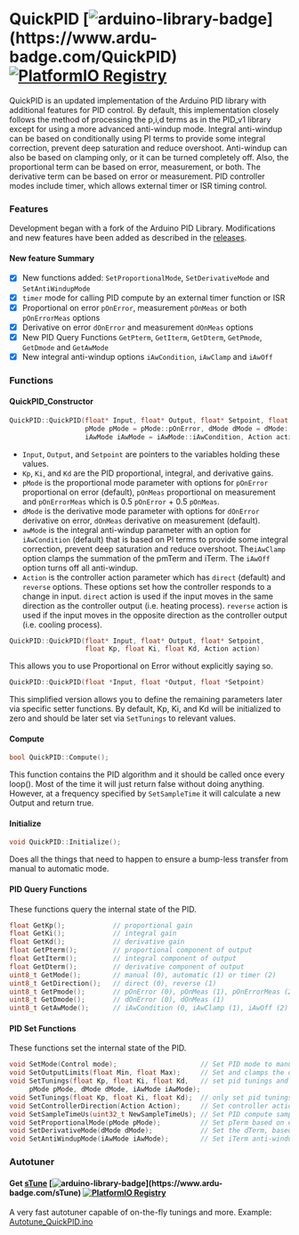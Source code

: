 # QuickPID   [![arduino-library-badge](https://www.ardu-badge.com/badge/QuickPID.svg?)](https://www.ardu-badge.com/QuickPID) [![PlatformIO Registry](https://badges.registry.platformio.org/packages/dlloydev/library/QuickPID.svg)](https://registry.platformio.org/packages/libraries/dlloydev/QuickPID)

QuickPID is an updated implementation of the Arduino PID library with additional features for PID control. By default, this implementation closely follows the method of processing the p,i,d terms as in the PID_v1 library except for using a more advanced anti-windup mode. Integral anti-windup can be based on conditionally using PI terms to provide some integral correction, prevent deep saturation and reduce overshoot. Anti-windup can also be based on clamping only, or it can be turned completely off. Also, the proportional term can be based on error, measurement, or both. The derivative term can be based on error or measurement.  PID controller modes include timer, which allows external timer or ISR timing control.

### Features

Development began with a fork of the Arduino PID Library. Modifications and new features have been added as described in the [releases](https://github.com/Dlloydev/QuickPID/releases).

#### New feature Summary

- [x] New functions added: `SetProportionalMode`, `SetDerivativeMode` and `SetAntiWindupMode`
- [x] `timer` mode for calling PID compute by an external timer function or ISR
- [x] Proportional on error `pOnError`, measurement `pOnMeas` or both `pOnErrorMeas` options
- [x] Derivative on error `dOnError` and measurement `dOnMeas` options
- [x] New PID Query Functions `GetPterm`, `GetIterm`, `GetDterm`, `GetPmode`, `GetDmode` and `GetAwMode`
- [x] New integral anti-windup options `iAwCondition`, `iAwClamp` and `iAwOff`

### Functions

#### QuickPID_Constructor

```c++
QuickPID::QuickPID(float* Input, float* Output, float* Setpoint, float Kp, float Ki, float Kd,
                   pMode pMode = pMode::pOnError, dMode dMode = dMode::dOnMeas,
                   iAwMode iAwMode = iAwMode::iAwCondition, Action action = Action::direct)
```

- `Input`, `Output`, and `Setpoint` are pointers to the variables holding these values.
- `Kp`, `Ki`, and `Kd` are the PID proportional, integral, and derivative gains.
- `pMode` is the proportional mode parameter with options for `pOnError` proportional on error (default), `pOnMeas`  proportional on measurement and `pOnErrorMeas` which is 0.5 `pOnError` + 0.5 `pOnMeas`.
- `dMode` is the derivative mode parameter with options for `dOnError` derivative on error, `dOnMeas` derivative on measurement (default).
- `awMode` is the integral anti-windup parameter with an option for `iAwCondition`  (default) that is based on PI terms to provide some integral correction, prevent deep saturation and reduce overshoot. The`iAwClamp` option clamps the summation of the pmTerm and iTerm. The `iAwOff` option turns off all anti-windup.
- `Action` is the controller action parameter which has `direct` (default)  and `reverse` options. These options set how the controller responds to a change in input.  `direct` action is used if the input moves in the same direction as the controller output (i.e. heating process). `reverse` action is used if the input moves in the opposite direction as the controller output (i.e. cooling process).

```c++
QuickPID::QuickPID(float* Input, float* Output, float* Setpoint,
                   float Kp, float Ki, float Kd, Action action)
```

This allows you to use Proportional on Error without explicitly saying so.

```c++
QuickPID::QuickPID(float *Input, float *Output, float *Setpoint)
```

This simplified version allows you to define the remaining parameters later via specific setter functions. By default, Kp, Ki, and Kd will be initialized to zero and should be later set via `SetTunings` to relevant values.

#### Compute

```c++
bool QuickPID::Compute();
```

This function contains the PID algorithm and it should be called once every loop(). Most of the time it will just return false without doing anything. However, at a  frequency specified by `SetSampleTime` it will calculate a new Output and return true.

#### Initialize

```c++
void QuickPID::Initialize();
```

Does all the things that need to happen to ensure a bump-less transfer from manual to automatic mode.

#### PID Query Functions

These functions query the internal state of the PID.

```c++
float GetKp();            // proportional gain
float GetKi();            // integral gain
float GetKd();            // derivative gain
float GetPterm();         // proportional component of output
float GetIterm();         // integral component of output
float GetDterm();         // derivative component of output
uint8_t GetMode();        // manual (0), automatic (1) or timer (2)
uint8_t GetDirection();   // direct (0), reverse (1)
uint8_t GetPmode();       // pOnError (0), pOnMeas (1), pOnErrorMeas (2)
uint8_t GetDmode();       // dOnError (0), dOnMeas (1)
uint8_t GetAwMode();      // iAwCondition (0, iAwClamp (1), iAwOff (2)
```

#### PID Set Functions

These functions set the internal state of the PID.

```c++
void SetMode(Control mode);                     // Set PID mode to manual, automatic or timer
void SetOutputLimits(float Min, float Max);     // Set and clamps the output to (0-255 by default)
void SetTunings(float Kp, float Ki, float Kd,   // set pid tunings and all computational modes
     pMode pMode, dMode dMode, iAwMode iAwMode);
void SetTunings(float Kp, float Ki, float Kd);  // only set pid tunings, other pid modes are unchanged
void SetControllerDirection(Action Action);     // Set controller action to direct (default) or reverse
void SetSampleTimeUs(uint32_t NewSampleTimeUs); // Set PID compute sample time, default = 100000 µs
void SetProportionalMode(pMode pMode);          // Set pTerm based on error (default), measurement, or both
void SetDerivativeMode(dMode dMode);            // Set the dTerm, based error or measurement (default).
void SetAntiWindupMode(iAwMode iAwMode);        // Set iTerm anti-windup to iAwCondition, iAwClamp or iAwOff
```

### Autotuner

#### Get  [sTune](https://github.com/Dlloydev/sTune)   [![arduino-library-badge](https://www.ardu-badge.com/badge/sTune.svg?)](https://www.ardu-badge.com/sTune)  [![PlatformIO Registry](https://badges.registry.platformio.org/packages/dlloydev/library/sTune.svg)](https://registry.platformio.org/packages/libraries/dlloydev/sTune)

A very fast autotuner capable of on-the-fly tunings and more. Example: [Autotune_QuickPID.ino](https://github.com/Dlloydev/sTune/blob/main/examples/Autotune_QuickPID/Autotune_QuickPID.ino)

